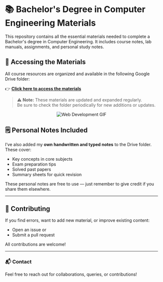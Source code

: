 # 📚 Bachelor's Degree in Computer Engineering Materials

This repository contains all the essential materials needed to complete a Bachelor's degree in Computer Engineering. It includes course notes, lab manuals, assignments, and personal study notes.

## 📂 Accessing the Materials

All course resources are organized and available in the following Google Drive folder:

👉 **[Click here to access the materials](https://drive.google.com/drive/folders/YOUR-DRIVE-FOLDER-ID-HERE?usp=sharing](https://drive.google.com/drive/folders/1rG3-wqEXCMCzL0Aer-xMlgzfTyVBE9vS?usp=sharing))**

> ⚠️ **Note:** These materials are updated and expanded regularly.  
> Be sure to check the folder periodically for new additions or updates.

<p align="center">
  <img src="https://mir-s3-cdn-cf.behance.net/project_modules/source/4e357e81185039.5cf7a5177fb8c.gif" alt="Web Development GIF" />
</p>

## 🗒️ Personal Notes Included

I’ve also added my **own handwritten and typed notes** to the Drive folder. These cover:
- Key concepts in core subjects
- Exam preparation tips
- Solved past papers
- Summary sheets for quick revision

These personal notes are free to use — just remember to give credit if you share them elsewhere.

---

## 🤝 Contributing

If you find errors, want to add new material, or improve existing content:
- Open an issue or
- Submit a pull request

All contributions are welcome!

---

### 📬 Contact

Feel free to reach out for collaborations, queries, or contributions!

